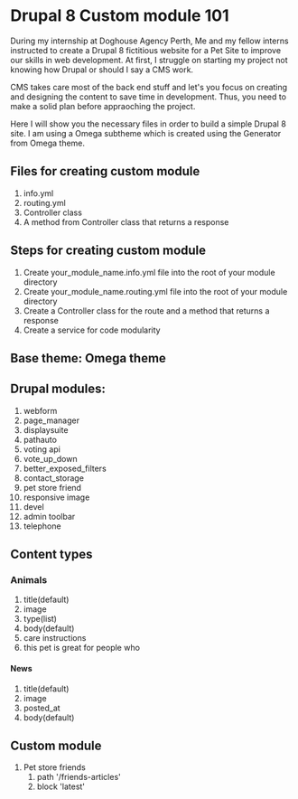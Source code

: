 # Drupal 8 Custom module 101

<p>During my internship at Doghouse Agency Perth, Me and my fellow interns instructed to create a Drupal 8 fictitious website for a Pet Site to improve our skills in web development. At first, I struggle on starting my project not knowing how Drupal or should I say a CMS work. </p>

<p>CMS takes care most of the back end stuff and let's you focus on creating and designing the content to save time in development. Thus, you need to make a solid plan before appraoching the project.</p>

<p>Here I will show you the necessary files in order to build a simple Drupal 8 site. I am using a Omega subtheme which is created using the Generator from Omega theme.</p>

## Files for creating custom module

1. info.yml
2. routing.yml
3. Controller class
4. A method from Controller class that returns a response

## Steps for creating custom module

1. Create your_module_name.info.yml file into the root of your module directory 
2. Create your_module_name.routing.yml file into the root of your module directory
3. Create a Controller class for the route and a method that returns a response
4. Create a service for code modularity


## Base theme: Omega theme
## Drupal modules:

1.  webform
2.  page_manager
3.  displaysuite
4.  pathauto
5.  voting api
6.  vote_up_down
7.  better_exposed_filters
8.  contact_storage
9.  pet store friend
10. responsive image
11. devel
12. admin toolbar
13. telephone

## Content types

### Animals
1. title(default)
2. image
3. type(list)
4. body(default)
5. care instructions
6. this pet is great for people who

#### News
1. title(default)
2. image
3. posted_at
4. body(default)

## Custom module

1. Pet store friends 
   1. path '/friends-articles'
   2. block 'latest'